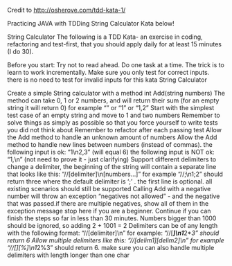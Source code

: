 Credit to http://osherove.com/tdd-kata-1/

Practicing JAVA with TDDing String Calculator Kata below!

String Calculator
The following is a TDD Kata- an exercise in coding, refactoring and test-first, that you should apply daily for at least 15 minutes (I do 30).

Before you start: 
Try not to read ahead.
Do one task at a time. The trick is to learn to work incrementally.
Make sure you only test for correct inputs. there is no need to test for invalid inputs for this kata
String Calculator

Create a simple String calculator with a method int Add(string numbers)
The method can take 0, 1 or 2 numbers, and will return their sum (for an empty string it will return 0) for example “” or “1” or “1,2”
Start with the simplest test case of an empty string and move to 1 and two numbers
Remember to solve things as simply as possible so that you force yourself to write tests you did not think about
Remember to refactor after each passing test
Allow the Add method to handle an unknown amount of numbers
Allow the Add method to handle new lines between numbers (instead of commas).
the following input is ok:  “1\n2,3”  (will equal 6)
the following input is NOT ok:  “1,\n” (not need to prove it - just clarifying)
Support different delimiters
to change a delimiter, the beginning of the string will contain a separate line that looks like this:   “//[delimiter]\n[numbers…]” for example “//;\n1;2” should return three where the default delimiter is ‘;’ .
the first line is optional. all existing scenarios should still be supported
Calling Add with a negative number will throw an exception “negatives not allowed” - and the negative that was passed.if there are multiple negatives, show all of them in the exception message
stop here if you are a beginner. Continue if you can finish the steps so far in less than 30 minutes.
Numbers bigger than 1000 should be ignored, so adding 2 + 1001  = 2
Delimiters can be of any length with the following format:  “//[delimiter]\n” for example: “//[***]\n1***2***3” should return 6
Allow multiple delimiters like this:  “//[delim1][delim2]\n” for example “//[*][%]\n1*2%3” should return 6.
make sure you can also handle multiple delimiters with length longer than one char
